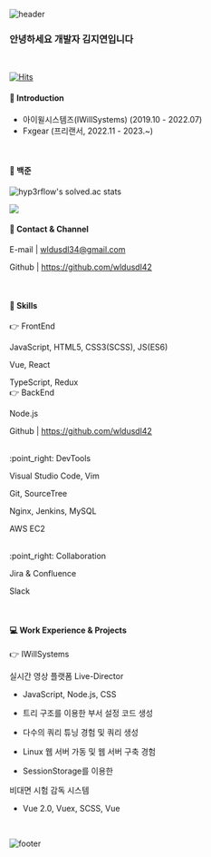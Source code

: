 ![header](https://capsule-render.vercel.app/api?type=waving&&color=gradient&height=100&section=header&fontSize=90)
<h3>안녕하세요 개발자 김지연입니다</h3>

<br/>

[![Hits](https://hits.seeyoufarm.com/api/count/incr/badge.svg?url=https%3A%2F%2Fgithub.com%2Fwldusdl42&count_bg=%23FFD5D5&title_bg=%23FF7575&icon=&icon_color=%23E7E7E7&title=VISIT&edge_flat=false)](https://hits.seeyoufarm.com)
<br/>

#### :raising_hand: Introduction
- 아이윌시스템즈(IWillSystems) (2019.10 - 2022.07)
- Fxgear (프리랜서, 2022.11 - 2023.~)
<br/>

#### :closed_book: 백준

![hyp3rflow's solved.ac stats](https://github-readme-solvedac.hyp3rflow.vercel.app/api/?handle=wldusdl42)

 <img src="http://mazandi.herokuapp.com/api?handle=wldusdl42&theme=warm"/>
<br/>

#### :love_letter: Contact & Channel

E-mail | wldusdl34@gmail.com

Github | https://github.com/wldusdl42

<br/>

#### :wrench: Skills

:point_right: FrontEnd

JavaScript, HTML5, CSS3(SCSS), JS(ES6)

Vue, React

TypeScript, Redux
<br/>
:point_right: BackEnd

Node.js 

Github | https://github.com/wldusdl42

<br/>
:point_right: DevTools

Visual Studio Code, Vim 

Git, SourceTree

Nginx, Jenkins, MySQL

AWS EC2

<br/>
:point_right: Collaboration

Jira & Confluence 

Slack

<br/>

#### :computer: Work Experience & Projects

:point_right: IWillSystems

실시간 영상 플랫폼 Live-Director

- JavaScript, Node.js, CSS

- 트리 구조를 이용한 부서 설정 코드 생성

- 다수의 쿼리 튜닝 경험 및 쿼리 생성

- Linux 웹 서버 가동 및 웹 서버 구축 경험

- SessionStorage를 이용한 

비대면 시험 감독 시스템

- Vue 2.0, Vuex, SCSS, Vue



<br/>

![footer](https://capsule-render.vercel.app/api?type=waving&&color=gradient&height=100&section=footer&fontSize=90)